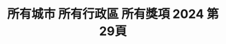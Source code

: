 ---
title: "所有城市 所有行政區 所有獎項 2024 第29頁"
description: "所有城市 所有行政區 所有獎項 2024 獲獎餐廳 第29頁"
keywords:
  - 美食競賽
  - 台灣美食
  - 美食精選
datePublished: "2025-06-30"
dateModified: "2025-07-07"
city: "所有城市"
district: "所有行政區"
award: "所有獎項"
year: "2024"
page: 29
count: 447

restaurants:
  - name: "永心浮島YONSHIN FUDOPIA"
    city: "高雄市"
    district: "鼓山區"
    address: "高雄市鼓山區蓬萊路大港倉七庫6之6號"
    phone: "075216021"
    geo: "22.617182658991844, 120.28402247048"
    link: "高雄市/鼓山區/永心浮島YONSHIN_FUDOPIA"
    google_map: "https://maps.app.goo.gl/Gu2LcqCDvWyPcq328"
    footinder: "https://footinder.com.tw/%e9%ab%98%e9%9b%84%e5%b8%82%e9%bc%93%e5%b1%b1%e5%8d%80/362187/"
    award:
    - name: "500盤"
      year: "2024"
  - name: "卡拉包泰式餐廳"
    city: "高雄市"
    district: "新興區"
    address: "高雄市新興區中正三路54號"
    phone: "072367668"
    geo: "22.631106261891045, 120.3090951588807"
    link: "高雄市/新興區/卡拉包泰式餐廳"
    google_map: "https://maps.app.goo.gl/iiGoHinUDjNwHMAK9"
    footinder: "https://footinder.com.tw/%e9%ab%98%e9%9b%84%e5%b8%82%e6%96%b0%e8%88%88%e5%8d%80/11516/"
    award:
    - name: "500盤"
      year: "2024"
  - name: "新真珍餐廳"
    city: "屏東縣"
    district: "高樹鄉"
    address: "屏東縣高樹鄉高樹村高華商場43號"
    phone: "087962229"
    geo: "22.82470382992468, 120.60213443559387"
    link: "屏東縣/高樹鄉/新真珍餐廳"
    google_map: "https://maps.app.goo.gl/G9Da6yk64ARqUmPC7"
    footinder: "https://footinder.com.tw/%E5%B1%8F%E6%9D%B1%E7%B8%A3%E9%AB%98%E6%A8%B9%E9%84%89/5581/"
    award:
    - name: "500盤"
      year: "2024"
  - name: "福爾摩沙農莊"
    city: "屏東縣"
    district: "恆春鎮"
    address: "屏東縣恆春鎮龍泉路65-36號"
    phone: "0932782528"
    geo: "21.986907518884713, 120.7358936431714"
    link: "屏東縣/恆春鎮/福爾摩沙農莊"
    google_map: "https://maps.app.goo.gl/EpfRqv9hoBYyLj8a6"
    footinder: "https://footinder.com.tw/%E5%B1%8F%E6%9D%B1%E7%B8%A3%E6%81%86%E6%98%A5%E9%8E%AE/73712/"
    award:
    - name: "500盤"
      year: "2024"
  - name: "海鴻飯店"
    city: "屏東縣"
    district: "萬巒鄉"
    address: "屏東縣萬巒鄉民和路16號"
    phone: "087811220"
    geo: "22.574188019977104, 120.56909577131485"
    link: "屏東縣/萬巒鄉/海鴻飯店"
    google_map: "https://maps.app.goo.gl/TxLCA4vi31KcUvas5"
    footinder: "https://footinder.com.tw/%E5%B1%8F%E6%9D%B1%E7%B8%A3%E8%90%AC%E5%B7%92%E9%84%89/2842/"
    award:
    - name: "500盤"
      year: "2024"
  - name: "日出禾作"
    city: "台東縣"
    district: "關山鎮"
    address: "台東縣關山鎮"
    phone: "0934254225"
    geo: "23.00883812667777, 121.17446331185239"
    link: "台東縣/關山鎮/日出禾作"
    google_map: "https://maps.app.goo.gl/fcdGazZMM8UPkXPcA"
    footinder: "https://footinder.com.tw/%E5%8F%B0%E6%9D%B1%E7%B8%A3%E9%97%9C%E5%B1%B1%E9%8E%AE/75186/"
    award:
    - name: "500盤"
      year: "2024"
  - name: "特選海產店"
    city: "台東縣"
    district: "台東市"
    address: "台東縣台東市松江路一段32號"
    phone: "089281447"
    geo: "22.79272824285487, 121.18677965733524"
    link: "台東縣/台東市/特選海產店"
    google_map: "https://maps.app.goo.gl/mNZ21cmpXpzRBajz6"
    footinder: "https://footinder.com.tw/%E5%8F%B0%E6%9D%B1%E7%B8%A3%E5%8F%B0%E6%9D%B1%E5%B8%82/84983/"
    award:
    - name: "500盤"
      year: "2024"
  - name: "宏昌客家菜"
    city: "台東縣"
    district: "關山鎮"
    address: "台東縣關山鎮6號"
    phone: "0985697077"
    geo: "23.053307036580946, 121.16618398337785"
    link: "台東縣/關山鎮/宏昌客家菜"
    google_map: "https://maps.app.goo.gl/849MTramZnyJYS9w9"
    footinder: "https://footinder.com.tw/%E5%8F%B0%E6%9D%B1%E7%B8%A3%E9%97%9C%E5%B1%B1%E9%8E%AE/75200/"
    award:
    - name: "500盤"
      year: "2024"
  - name: "邱爸爸海味"
    city: "台東縣"
    district: "長濱鄉"
    address: "台東縣長濱鄉10之1號"
    phone: "089801432"
    geo: "23.243997774507985, 121.41648646516678"
    link: "台東縣/長濱鄉/邱爸爸海味"
    google_map: "https://maps.app.goo.gl/ZUF3ousv9tSUXHyi8"
    footinder: "https://footinder.com.tw/%E5%8F%B0%E6%9D%B1%E7%B8%A3%E9%95%B7%E6%BF%B1%E9%84%89/5699/"
    award:
    - name: "500盤"
      year: "2024"
---